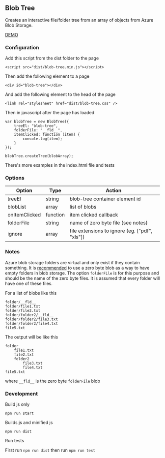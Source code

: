

## Blob Tree

Creates an interactive file/folder tree from an array of objects from Azure Blob Storage.

[DEMO](https://jamesryan83.github.io/blob-tree/)



### Configuration

Add this script from the dist folder to the page

`<script src="dist/blob-tree.min.js"></script>`

Then add the following element to a page

`<div id="blob-tree"></div>`

And add the following element to the head of the page

`<link rel="stylesheet" href="dist/blob-tree.css" />`

Then in javascript after the page has loaded

    var blobTree = new BlobTree({
        treeEl: "blob-tree",
        folderFile: "__fld__",
        itemClicked: function (item) {
            console.log(item);
        }
    });

    blobTree.createTree(blobArray);

There's more examples in the index.html file and tests



### Options

| Option         | Type     | Action                                         |
| -------------- | -------- | ---------------------------------------------- |
| treeEl         | string   | blob-tree container element id                 |
| blobList       | array    | list of blobs                                  |
| onItemClicked  | function | item clicked callback                          |
| folderFile     | string   | name of zero byte file (see notes)             |
| ignore         | array    | file extensions to ignore (eg. ["pdf", "xls"]) |



### Notes

Azure blob storage folders are virtual and only exist if they contain something.  It is [recommended](https://stackoverflow.com/a/26719191) to use a zero byte blob as a way to have empty folders in blob storage.  The option `folderFile` is for this purpose and should be the name of the zero byte files.  It is assumed that every folder will have one of these files.

For a list of blobs like this

    folder/__fld__
    folder/file1.txt
    folder/file2.txt
    folder/folder2/__fld__
    folder/folder2/file3.txt
    folder/folder2/file4.txt
    file5.txt

The output will be like this

    folder
        file1.txt
        file2.txt
        folder2
            file3.txt
            file4.txt
    file5.txt

where `__fld__` is the zero byte `folderFile` blob


### Development

Build js only

`npm run start`

Builds js and minified js

`npm run dist`

Run tests

First run `npm run dist` then run `npm run test`


